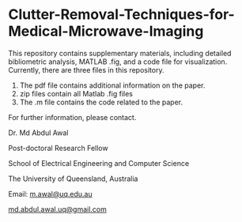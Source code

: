 # Clutter-Removal-Techniques-for-Medical-Microwave-Imaging
This repository contains supplementary materials, including detailed bibliometric analysis, MATLAB .fig, and a code file for visualization.
Currently, there are three files in this repository. 

1. The pdf file contains additional information on the paper.
2. zip files contain all Matlab .fig files
3. The .m file contains the code related to the paper.

For further information, please contact. 

Dr. Md Abdul Awal

Post-doctoral Research Fellow

School of Electrical Engineering and Computer Science 

The University of Queensland, Australia

Email: m.awal@uq.edu.au

md.abdul.awal.uq@gmail.com

